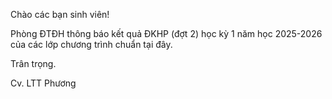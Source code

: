 Chào các bạn sinh viên!

Phòng ĐTĐH thông báo kết quả ĐKHP (đợt 2) học kỳ 1 năm học 2025-2026 của các lớp chương trình chuẩn tại đây.

Trân trọng.

Cv. LTT Phương

